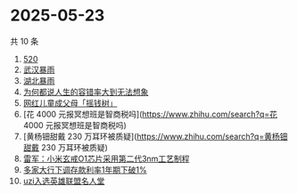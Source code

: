 # 2025-05-23

共 10 条

<!-- BEGIN -->
<!-- 最后更新时间 Fri May 23 2025 11:09:39 GMT+0800 (China Standard Time) -->

1. [520](https://www.zhihu.com/search?q=520)
1. [武汉暴雨](https://www.zhihu.com/search?q=武汉暴雨)
1. [湖北暴雨](https://www.zhihu.com/search?q=湖北暴雨)
1. [为何都说人生的容错率大到无法想象](https://www.zhihu.com/search?q=为何都说人生的容错率大到无法想象)
1. [网红儿童成父母「摇钱树」](https://www.zhihu.com/search?q=网红儿童成父母「摇钱树」)
1. [花 4000 元报冥想班是智商税吗](https://www.zhihu.com/search?q=花 4000
   元报冥想班是智商税吗)
1. [黄杨钿甜戴 230 万耳环被质疑](https://www.zhihu.com/search?q=黄杨钿甜戴 230
   万耳环被质疑)
1. [雷军：小米玄戒O1芯片采用第二代3nm工艺制程](https://www.zhihu.com/search?q=雷军：小米玄戒O1芯片采用第二代3nm工艺制程)
1. [多家大行下调存款利率1年期下破1%](https://www.zhihu.com/search?q=多家大行下调存款利率1年期下破1%)
1. [uzi入选英雄联盟名人堂](https://www.zhihu.com/search?q=uzi入选英雄联盟名人堂)

<!-- END -->
